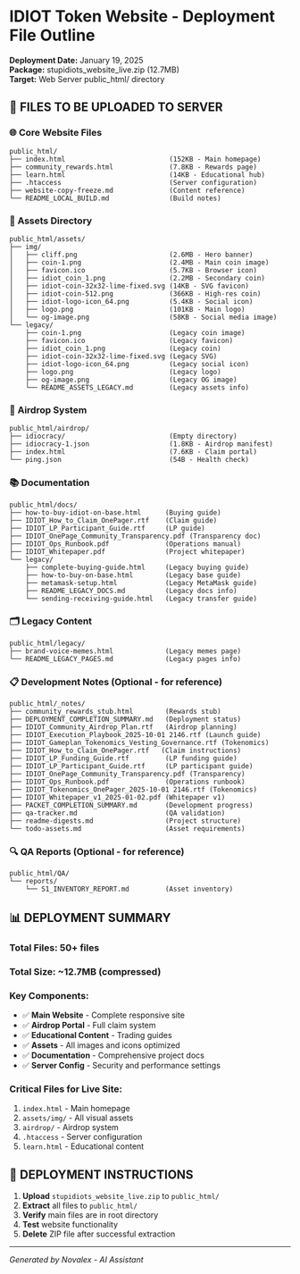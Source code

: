 # IDIOT Token Website - Deployment File Outline

**Deployment Date:** January 19, 2025  
**Package:** stupidiots_website_live.zip (12.7MB)  
**Target:** Web Server public_html/ directory  

## 📁 **FILES TO BE UPLOADED TO SERVER**

### 🌐 **Core Website Files**
```
public_html/
├── index.html                          (152KB - Main homepage)
├── community_rewards.html              (7.8KB - Rewards page)
├── learn.html                          (14KB - Educational hub)
├── .htaccess                           (Server configuration)
├── website-copy-freeze.md              (Content reference)
└── README_LOCAL_BUILD.md               (Build notes)
```

### 🎨 **Assets Directory**
```
public_html/assets/
├── img/
│   ├── cliff.png                       (2.6MB - Hero banner)
│   ├── coin-1.png                      (2.4MB - Main coin image)
│   ├── favicon.ico                     (5.7KB - Browser icon)
│   ├── idiot_coin_1.png                (2.2MB - Secondary coin)
│   ├── idiot-coin-32x32-lime-fixed.svg (14KB - SVG favicon)
│   ├── idiot-coin-512.png              (366KB - High-res coin)
│   ├── idiot-logo-icon_64.png          (5.4KB - Social icon)
│   ├── logo.png                        (101KB - Main logo)
│   └── og-image.png                    (58KB - Social media image)
└── legacy/
    ├── coin-1.png                      (Legacy coin image)
    ├── favicon.ico                     (Legacy favicon)
    ├── idiot_coin_1.png                (Legacy coin)
    ├── idiot-coin-32x32-lime-fixed.svg (Legacy SVG)
    ├── idiot-logo-icon_64.png          (Legacy social icon)
    ├── logo.png                        (Legacy logo)
    ├── og-image.png                    (Legacy OG image)
    └── README_ASSETS_LEGACY.md         (Legacy assets info)
```

### 🎁 **Airdrop System**
```
public_html/airdrop/
├── idiocracy/                          (Empty directory)
├── idiocracy-1.json                    (1.8KB - Airdrop manifest)
├── index.html                          (7.6KB - Claim portal)
└── ping.json                           (54B - Health check)
```

### 📚 **Documentation**
```
public_html/docs/
├── how-to-buy-idiot-on-base.html      (Buying guide)
├── IDIOT_How_to_Claim_OnePager.rtf    (Claim guide)
├── IDIOT_LP_Participant_Guide.rtf     (LP guide)
├── IDIOT_OnePage_Community_Transparency.pdf (Transparency doc)
├── IDIOT_Ops_Runbook.pdf              (Operations manual)
├── IDIOT_Whitepaper.pdf               (Project whitepaper)
└── legacy/
    ├── complete-buying-guide.html     (Legacy buying guide)
    ├── how-to-buy-on-base.html        (Legacy base guide)
    ├── metamask-setup.html            (Legacy MetaMask guide)
    ├── README_LEGACY_DOCS.md          (Legacy docs info)
    └── sending-receiving-guide.html   (Legacy transfer guide)
```

### 🗂️ **Legacy Content**
```
public_html/legacy/
├── brand-voice-memes.html             (Legacy memes page)
└── README_LEGACY_PAGES.md             (Legacy pages info)
```

### 📋 **Development Notes** (Optional - for reference)
```
public_html/_notes/
├── community_rewards_stub.html        (Rewards stub)
├── DEPLOYMENT_COMPLETION_SUMMARY.md   (Deployment status)
├── IDIOT_Community_Airdrop_Plan.rtf   (Airdrop planning)
├── IDIOT_Execution_Playbook_2025-10-01 2146.rtf (Launch guide)
├── IDIOT_Gameplan_Tokenomics_Vesting_Governance.rtf (Tokenomics)
├── IDIOT_How_to_Claim_OnePager.rtf   (Claim instructions)
├── IDIOT_LP_Funding_Guide.rtf         (LP funding guide)
├── IDIOT_LP_Participant_Guide.rtf     (LP participant guide)
├── IDIOT_OnePage_Community_Transparency.pdf (Transparency)
├── IDIOT_Ops_Runbook.pdf              (Operations runbook)
├── IDIOT_Tokenomics_OnePager_2025-10-01 2146.rtf (Tokenomics)
├── IDIOT_Whitepaper_v1_2025-01-02.pdf (Whitepaper v1)
├── PACKET_COMPLETION_SUMMARY.md       (Development progress)
├── qa-tracker.md                      (QA validation)
├── readme-digests.md                  (Project structure)
└── todo-assets.md                     (Asset requirements)
```

### 🔍 **QA Reports** (Optional - for reference)
```
public_html/QA/
└── reports/
    └── S1_INVENTORY_REPORT.md         (Asset inventory)
```

## 📊 **DEPLOYMENT SUMMARY**

### **Total Files:** 50+ files
### **Total Size:** ~12.7MB (compressed)
### **Key Components:**
- ✅ **Main Website** - Complete responsive site
- ✅ **Airdrop Portal** - Full claim system
- ✅ **Educational Content** - Trading guides
- ✅ **Assets** - All images and icons optimized
- ✅ **Documentation** - Comprehensive project docs
- ✅ **Server Config** - Security and performance settings

### **Critical Files for Live Site:**
1. `index.html` - Main homepage
2. `assets/img/` - All visual assets
3. `airdrop/` - Airdrop system
4. `.htaccess` - Server configuration
5. `learn.html` - Educational content

## 🎯 **DEPLOYMENT INSTRUCTIONS**

1. **Upload** `stupidiots_website_live.zip` to `public_html/`
2. **Extract** all files to `public_html/`
3. **Verify** main files are in root directory
4. **Test** website functionality
5. **Delete** ZIP file after successful extraction

---
*Generated by Novalex - AI Assistant*
